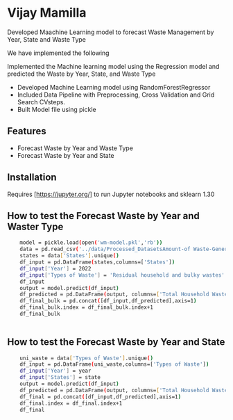 # Vijay Mamilla

Developed Maachine Learning model to forecast Waste Management by Year, State and Waste Type

We have implemented the following

Implemented the Machine learning model using the Regression model and predicted the Waste by Year, State, and Waste Type

- Developed Machine Learning model using RandomForestRegressor
- Included Data Pipeline with Preprocessing, Cross Validation and Grid Search CVsteps.
- Built Model file using pickle

## Features
- Forecast Waste by Year and Waste Type
- Forecast Waste by Year and State

## Installation
Requires [https://jupyter.org/] to run Jupyter notebooks and sklearn 1.30

## How to test the Forecast Waste by Year and Waster Type

```sh
    model = pickle.load(open('wm-model.pkl','rb'))
	data = pd.read_csv('../data/Processed_DatasetsAmount-of Waste-Generated-By-State 32121-0003.csv')
	states = data['States'].unique()
	df_input = pd.DataFrame(states,columns=['States'])
	df_input['Year'] = 2022
	df_input['Types of Waste'] = 'Residual household and bulky wastes'
	df_input
	output = model.predict(df_input)
	df_predicted = pd.DataFrame(output, columns=['Total Household Waste Generated (Tons)','Household Waste Generated per Inhabitant (kg)'])
	df_final_bulk = pd.concat([df_input,df_predicted],axis=1)
	df_final_bulk.index = df_final_bulk.index+1
	df_final_bulk
	
```
## How to test the Forecast Waste by Year and State 

```sh
    uni_waste = data['Types of Waste'].unique()
	df_input = pd.DataFrame(uni_waste,columns=['Types of Waste'])
	df_input['Year'] = year
	df_input['States'] = state
	output = model.predict(df_input)
	df_predicted = pd.DataFrame(output, columns=['Total Household Waste Generated (Tons)','Household Waste Generated per Inhabitant (kg)'])
	df_final = pd.concat([df_input,df_predicted],axis=1)
	df_final.index = df_final.index+1
	df_final
```